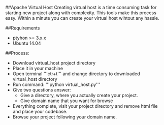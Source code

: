 ##Apache Virtual Host
 Creating virtual host is a time consuming task for starting new project along with complexity. This tools make this process easy. Within a minute you can create your virtual host wihtout any hassle.

##Requirements
* ptyhon >= 3.x.x
* Ubuntu 14.04

##Process:
* Download virtual_host project directory
* Place it in your machine
* Open terminal '''ctr+t''' and change directory to downloaded virtual_host directory
* Run command: '''python virtual_host.py'''
* Give two questions answer:
    * Give a directory, where you actually create your project.
    * Give domain name that you want for browse
* Everything complete, visit your project directory and remove html file and place your codebase.
* Browse your project following your domain name.

